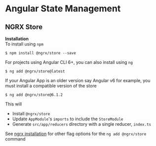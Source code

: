 # Angular State Management
## NGRX Store  
__Installation__  
To install using `npm`
```
$ npm install @ngrx/store --save
```  
For projects using Angular CLI 6+, you can also install using `ng`
```
$ ng add @ngrx/store@latest
```  
If your Angular App is an older version say Angular v6 for example, you must install a compatible version of the store  
```
$ ng add @ngrx/store@6.1.2
```  
This will
* Install `@ngrx/store`
* Update `AppModule`'s `imports` to include the `StoreModule`  
* Generate `src/app/reducers` directory with a single reducer, `index.ts`

See [ngrx installation](https://ngrx.io/guide/store/install) for other flag options for the `ng add @ngrx/store` command

